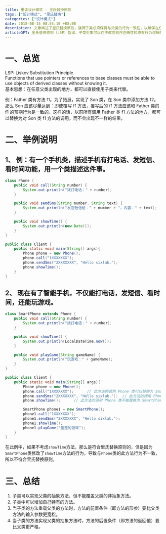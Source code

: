 ```yaml
---
title: 重读设计模式 - 里氏替换原则
tags: ["设计模式", "里氏替换"]
categories: ["设计模式"]
date: 2018-08-15 00:55:10 +08:00
description: 文章阐述了里氏替换原则，强调子类必须保持与父类的行为一致性，以确保在任何父类出现的地方都能被无缝替换。
articleGPT: 里氏替换原则（LSP）指出，子类对象可以在不改变程序正确性和原有行为逻辑的前提下，替代父类对象使用。
---
```


# 一、总览

LSP: Liskov Substitution Principle.  
Functions that use pointers or references to base classes must be able to use
objects of derived classes without knowing it.  
基本思想：在任意父类出现的地方，都可以直接使用子类来代替。  
  
例：Father 类有方法 f1。为了拓展，实现了 Son 类，在 Son 类中添加方法 f2。那么 Son 应该尽量达到：即使覆写 f1 方法，覆写后的
f1 方法应该和 Father 类的 f1 的预期行为是一致的。这样的话，以前所有调用 Father 类 f1 方法的地方，都可以替换为对 Son 类 f1
方法的调用，而不会出现不一样的结果。

# 二、举例说明

## 1、 例：有一个手机类，描述手机有打电话、发短信、看时间功能，用一个类描述这件事。

```java
class Phone {
    public void call(String number) {
        System.out.println("拨打电话：" + number);
    }

    public void sendSms(String number, String text) {
        System.out.println("发送短信给：" + number + "，内容：" + text);
    }

    public void showTime() {
        System.out.println(new Date());
    }
}

public class Client {
    public static void main(String[] args){
        Phone phone = new Phone();
        phone.call("1XXXXXXX");
        phone.sendSms("2XXXXXXX", "Hello sixlab.");
        phone.showTime();
    }
}
```

## 2、 现在有了智能手机，不仅能打电话，发短信、看时间，还能玩游戏。

```java
class SmartPhone extends Phone {
    public void call(String number) {
        System.out.println("拨打电话：" + number);
    }

    public void showTime() {
        System.out.println(LocalDateTime.now());
    }

    public void playGame(String gameName) {
        System.out.println("玩游戏：" + gameName);
    }
}

public class Client {
    public static void main(String[] args){
        Phone phone = new Phone();
        phone.call("1XXXXXXX");      // 此方法的调用 Phone 类可以替换为 SmartPhone 类，因为虽然覆写，但行为是一致的
        phone.sendSms("2XXXXXXX", "Hello sixlab.");  // 此方法的调用 Phone 类也可以替换为 SmartPhone 类，因为没有覆写，行为一致
        phone.showTime();      // 此方法的调用 Phone 类不能替换为 SmartPhone 类，因为覆写后修改了行为，行为不一致

        SmartPhone phone1 = new SmartPhone();
        phone1.call("1XXXXXXX");
        phone1.sendSms("2XXXXXXX", "Hello sixlab.");
        phone1.showTime();
        phone1.playGame("羞羞的游戏");
    }
}
```

在此例中，如果不考虑`showTime`方法，那么是符合里氏替换原则的，但是因为`SmartPhone`类修改了`showTime`方法的行为，导致与`Phone`类的此方法行为不一致，所以不符合里氏替换原则。

# 三、总结

  1. 子类可以实现父类的抽象方法，但不能覆盖父类的非抽象方法。
  2. 子类中可以增加自己特有的方法。
  3. 当子类的方法重载父类的方法时，方法的前置条件（即方法的形参）要比父类方法的输入参数更宽松。
  4. 当子类的方法实现父类的抽象方法时，方法的后置条件（即方法的返回值）要比父类更严格。

